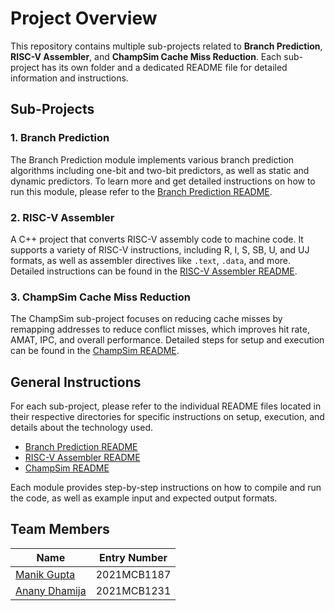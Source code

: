 # Project Overview

This repository contains multiple sub-projects related to **Branch Prediction**, **RISC-V Assembler**, and **ChampSim Cache Miss Reduction**. Each sub-project has its own folder and a dedicated README file for detailed information and instructions.

## Sub-Projects

### 1. Branch Prediction
The Branch Prediction module implements various branch prediction algorithms including one-bit and two-bit predictors, as well as static and dynamic predictors. To learn more and get detailed instructions on how to run this module, please refer to the [Branch Prediction README](https://github.com/manik3003/Computer-Architecture/blob/main/Branch_Prediction/README.md).

### 2. RISC-V Assembler
A C++ project that converts RISC-V assembly code to machine code. It supports a variety of RISC-V instructions, including R, I, S, SB, U, and UJ formats, as well as assembler directives like `.text`, `.data`, and more. Detailed instructions can be found in the [RISC-V Assembler README](https://github.com/manik3003/Computer-Architecture/blob/main/Risc-V_Assembler/README.md).

### 3. ChampSim Cache Miss Reduction
The ChampSim sub-project focuses on reducing cache misses by remapping addresses to reduce conflict misses, which improves hit rate, AMAT, IPC, and overall performance. Detailed steps for setup and execution can be found in the [ChampSim README](https://github.com/manik3003/Computer-Architecture/blob/main/ChampSim_final_version/README.md).

## General Instructions

For each sub-project, please refer to the individual README files located in their respective directories for specific instructions on setup, execution, and details about the technology used.

- [Branch Prediction README](https://github.com/manik3003/Computer-Architecture/blob/main/Branch_Prediction/README.md)
- [RISC-V Assembler README](https://github.com/manik3003/Computer-Architecture/blob/main/Risc-V_Assembler/README.md)
- [ChampSim README](https://github.com/manik3003/Computer-Architecture/blob/main/ChampSim_final_version/README.md)

Each module provides step-by-step instructions on how to compile and run the code, as well as example input and expected output formats.

## Team Members

| Name                     | Entry Number |
|--------------------------| -------------|
| [Manik Gupta](https://github.com/manik3003)            | 2021MCB1187  |
| [Anany Dhamija](https://github.com/AnanyDhamija) | 2021MCB1231  |

